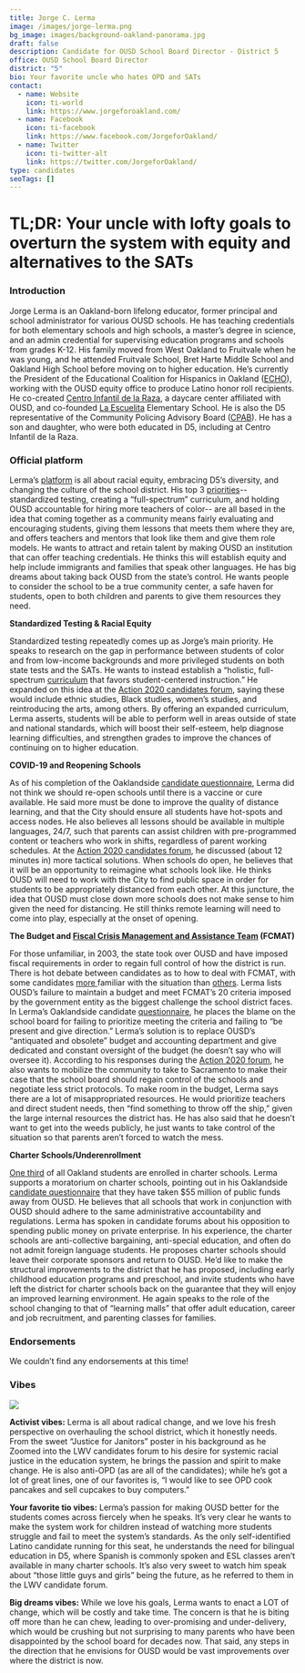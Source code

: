 ```yaml
---
title: Jorge C. Lerma
image: /images/jorge-lerma.png
bg_image: images/background-oakland-panorama.jpg
draft: false
description: Candidate for OUSD School Board Director - District 5
office: OUSD School Board Director
district: "5"
bio: Your favorite uncle who hates OPD and SATs
contact:
  - name: Website
    icon: ti-world
    link: https://www.jorgeforoakland.com/
  - name: Facebook
    icon: ti-facebook
    link: https://www.facebook.com/JorgeforOakland/
  - name: Twitter
    icon: ti-twitter-alt
    link: https://twitter.com/JorgeforOakland/
type: candidates
seoTags: []
---
```

# TL;DR: Your uncle with lofty goals to overturn the system with equity and alternatives to the SATs

### Introduction

Jorge Lerma is an Oakland-born lifelong educator, former principal and school administrator for various OUSD schools. He has teaching credentials for both elementary schools and high schools, a master’s degree in science, and an admin credential for supervising education programs and schools from grades K-12. His family moved from West Oakland to Fruitvale when he was young, and he attended Fruitvale School, Bret Harte Middle School and Oakland High School before moving on to higher education. He’s currently the President of the Educational Coalition for Hispanics in Oakland ([ECHO](http://www.echopath.org/about-us/board-of-directors/jorge)), working with the OUSD equity office to produce Latino honor roll recipients. He co-created [Centro Infantil de la Raza](https://prek.club/day-care-school/ousd-centro-infantil-de-la-raza), a daycare center affiliated with OUSD, and co-founded [La Escuelita](https://www.ousd.org/laescuelita) Elementary School. He is also the D5 representative of the Community Policing Advisory Board ([CPAB](https://www.oaklandca.gov/boards-commissions/the-community-policing-advisory-board-cpab)). He has a son and daughter, who were both educated in D5, including at Centro Infantil de la Raza.

### Official platform

Lerma’s [platform](https://www.jorgeforoakland.com/platform) is all about racial equity, embracing D5’s diversity, and changing the culture of the school district. His top 3 [priorities](https://fb.watch/V4XW2hI4S/)-- standardized testing, creating a “full-spectrum” curriculum, and holding OUSD accountable for hiring more teachers of color-- are all based in the idea that coming together as a community means fairly evaluating and encouraging students, giving them lessons that meets them where they are, and offers teachers and mentors that look like them and give them role models. He wants to attract and retain talent by making OUSD an institution that can offer teaching credentials. He thinks this will establish equity and help include immigrants and families that speak other languages. He has big dreams about taking back OUSD from the state’s control. He wants people to consider the school to be a true community center, a safe haven for students, open to both children and parents to give them resources they need.

**Standardized Testing & Racial Equity**

Standardized testing repeatedly comes up as Jorge’s main priority. He speaks to research on the gap in performance between students of color and from low-income backgrounds and more privileged students on both state tests and the SATs. He wants to instead establish a “holistic, full-spectrum [curriculum](https://fb.watch/V4XW2hI4S/) that favors student-centered instruction.” He expanded on this idea at the [Action 2020 candidates forum](https://www.facebook.com/watch/?ref=external&v=1250266458698413), saying these would include ethnic studies, Black studies, women’s studies, and reintroducing the arts, among others. By offering an expanded curriculum, Lerma asserts, students will be able to perform well in areas outside of state and national standards, which will boost their self-esteem, help diagnose learning difficulties, and strengthen grades to improve the chances of continuing on to higher education.

**COVID-19 and Reopening Schools**

As of his completion of the Oaklandside [candidate questionnaire](https://oaklandside.org/wp-content/uploads/2020/09/Lerma.pdf), Lerma did not think we should re-open schools until there is a vaccine or cure available. He said more must be done to improve the quality of distance learning, and that the City should ensure all students have hot-spots and access nodes. He also believes all lessons should be available in multiple languages, 24/7, such that parents can assist children with pre-programmed content or teachers who work in shifts, regardless of parent working schedules. At the [Action 2020 candidates forum](https://www.facebook.com/watch/?ref=external&v=1250266458698413), he discussed (about 12 minutes in) more tactical solutions. When schools do open, he believes that it will be an opportunity to reimagine what schools look like. He thinks OUSD will need to work with the City to find public space in order for students to be appropriately distanced from each other. At this juncture, the idea that OUSD must close down more schools does not make sense to him given the need for distancing. He still thinks remote learning will need to come into play, especially at the onset of opening.

**The Budget and [Fiscal Crisis Management and Assistance Team](https://www.fcmat.org/) (FCMAT)**

For those unfamiliar, in 2003, the state took over OUSD and have imposed fiscal requirements in order to regain full control of how the district is run. There is hot debate between candidates as to how to deal with FCMAT, with some candidates [more ](https://www.oakmtg.club/candidates/mike-hutchinson/)familiar with the situation than [others](https://www.oakmtg.club/candidates/sheila-pope-lawrence/). Lerma lists OUSD’s failure to maintain a budget and meet FCMAT’s 20 criteria imposed by the government entity as the biggest challenge the school district faces. In Lerma’s Oaklandside candidate [questionnaire](https://oaklandside.org/wp-content/uploads/2020/09/Lerma.pdf), he places the blame on the school board for failing to prioritize meeting the criteria and failing to “be present and give direction.” Lerma’s solution is to replace OUSD’s “antiquated and obsolete” budget and accounting department and give dedicated and constant oversight of the budget (he doesn’t say who will oversee it). According to his responses during the [Action 2020 forum](https://www.facebook.com/watch/?ref=external&v=1250266458698413), he also wants to mobilize the community to take to Sacramento to make their case that the school board should regain control of the schools and negotiate less strict protocols. To make room in the budget, Lerma says there are a lot of misappropriated resources. He would prioritize teachers and direct student needs, then “find something to throw off the ship,” given the large internal resources the district has. He has also said that he doesn’t want to get into the weeds publicly, he just wants to take control of the situation so that parents aren’t forced to watch the mess.

**Charter Schools/Underenrollment**

[One third](https://www.kqed.org/news/11729643/how-charter-schools-became-such-a-big-player-in-californias-education-system) of all Oakland students are enrolled in charter schools. Lerma supports a moratorium on charter schools, pointing out in his Oaklandside [candidate questionnaire](https://oaklandside.org/wp-content/uploads/2020/09/Lerma.pdf) that they have taken $55 million of public funds away from OUSD. He believes that all schools that work in conjunction with OUSD should adhere to the same administrative accountability and regulations. Lerma has spoken in candidate forums about his opposition to spending public money on private enterprise. In his experience, the charter schools are anti-collective bargaining, anti-special education, and often do not admit foreign language students. He proposes charter schools should leave their corporate sponsors and return to OUSD. He’d like to make the structural improvements to the district that he has proposed, including early childhood education programs and preschool, and invite students who have left the district for charter schools back on the guarantee that they will enjoy an improved learning environment. He again speaks to the role of the school changing to that of “learning malls” that offer adult education, career and job recruitment, and parenting classes for families.

### Endorsements

We couldn’t find any endorsements at this time!

### Vibes

![](https://lh6.googleusercontent.com/u7oLWIQcTZzcBfI2iSEUc0SNrb4QQF7ymAC_pyeIckegrFGrE-ND0FKNcesZvU8t_SUEJVOjm_2Z0D2gdLeRUY6xMf_Y60Lt32j_HB65--_dQ4ia8qVBxfXbQ-skCcd3mBupLUaM)

**Activist vibes:** Lerma is all about radical change, and we love his fresh perspective on overhauling the school district, which it honestly needs. From the sweet “Justice for Janitors” poster in his background as he Zoomed into the LWV candidates forum to his desire for systemic racial justice in the education system, he brings the passion and spirit to make change. He is also anti-OPD (as are all of the candidates); while he’s got a lot of great lines, one of our favorites is, “I would like to see OPD cook pancakes and sell cupcakes to buy computers.”

**Your favorite tio vibes:** Lerma’s passion for making OUSD better for the students comes across fiercely when he speaks. It’s very clear he wants to make the system work for children instead of watching more students struggle and fail to meet the system’s standards. As the only self-identified Latino candidate running for this seat, he understands the need for bilingual education in D5, where Spanish is commonly spoken and ESL classes aren’t available in many charter schools. It’s also very sweet to watch him speak about “those little guys and girls” being the future, as he referred to them in the LWV candidate forum.

**Big dreams vibes:** While we love his goals, Lerma wants to enact a LOT of change, which will be costly and take time. The concern is that he is biting off more than he can chew, leading to over-promising and under-delivery, which would be crushing but not surprising to many parents who have been disappointed by the school board for decades now. That said, any steps in the direction that he envisions for OUSD would be vast improvements over where the district is now.